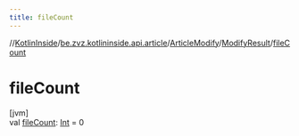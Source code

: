 ```yaml
---
title: fileCount
---
```

//[KotlinInside](../../../../index.html)/[be.zvz.kotlininside.api.article](../../index.html)/[ArticleModify](../index.html)/[ModifyResult](index.html)/[fileCount](file-count.html)



# fileCount



[jvm]\
val [fileCount](file-count.html): [Int](https://kotlinlang.org/api/latest/jvm/stdlib/kotlin/-int/index.html) = 0




